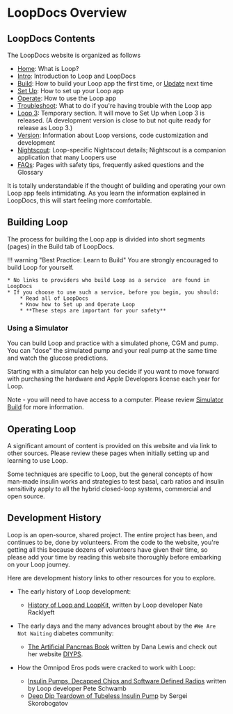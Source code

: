 # LoopDocs Overview

## LoopDocs Contents

The LoopDocs website is organized as follows

* [Home](../index.md): What is Loop?
* [Intro](overview-intro.md): Introduction to Loop and LoopDocs
* [Build](../build/overview.md): How to build your Loop app the first time, or [Update](../build/updating.md) next time
* [Set Up](../operation/overview.md): How to set up your Loop app
* [Operate](../operation/loop/open-loop.md): How to use the Loop app
* [Troubleshoot](../troubleshooting/overview.md): What to do if you're having trouble with the Loop app
* [Loop 3](../loop-3/loop-3-overview.md): Temporary section. It will move to Set Up when Loop 3 is released. (A development version is close to but not quite ready for release as Loop 3.)
* [Version](../version/overview-version.md): Information about Loop versions, code customization and development
* [Nightscout](../nightscout/overview.md): Loop-specific Nightscout details; Nightscout is a companion application that many Loopers use
* [FAQs](../faqs/overview-faqs.md): Pages with safety tips, frequently asked questions and the Glossary

It is totally understandable if the thought of building and operating your own Loop app feels intimidating. As you learn the information explained in LoopDocs, this will start feeling more comfortable.


## Building Loop

The process for building the Loop app is divided into short segments (pages) in the Build tab of LoopDocs.

!!! warning "Best Practice: Learn to Build"
    You are strongly encouraged to build Loop for yourself.

    * No links to providers who build Loop as a service  are found in LoopDocs
    * If you choose to use such a service, before you begin, you should:
        * Read all of LoopDocs
        * Know how to Set up and Operate Loop
        * **These steps are important for your safety**

### Using a Simulator

You can build Loop and practice with a simulated phone, CGM and  pump. You can "dose" the simulated pump and your real pump at the same time and watch the glucose predictions.

Starting with a simulator can help you decide if you want to move forward with purchasing the hardware and Apple Developers license each year for Loop.

Note - you will need to have access to a computer. Please review [Simulator Build](../version/simulator.md) for more information.

## Operating Loop

A significant amount of content is provided on this website and via link to other sources. Please review these pages when initially setting up and learning to use Loop.

Some techniques are specific to Loop, but the general concepts of how man-made insulin works and strategies to test basal, carb ratios and insulin sensitivity apply to all the hybrid closed-loop systems, commercial and open source.

## Development History

Loop is an open-source, shared project. The entire project has been, and continues to be, done by volunteers. From the code to the website, you're getting all this because dozens of volunteers have given their time, so please add your time by reading this website thoroughly before embarking on your Loop journey.

Here are development history links to other resources for you to explore.

* The early history of Loop development:
    * [History of Loop and LoopKit](https://medium.com/@loudnate/the-history-of-loop-and-loopkit-59b3caf13805), written by Loop developer Nate Racklyeft

* The early days and the many advances brought about by the `#We Are Not Waiting` diabetes community:
    * [The Artificial Pancreas Book](https://www.artificialpancreasbook.com/) written by Dana Lewis and check out her website [DIYPS](https://diyps.org).

* How the Omnipod Eros pods were cracked to work with Loop:
    * [Insulin Pumps, Decapped Chips and Software Defined Radios](https://medium.com/@ps2) written by Loop developer Pete Schwamb
    * [Deep Dip Teardown of Tubeless Insulin Pump](https://arxiv.org/ftp/arxiv/papers/1709/1709.06026.pdf) by Sergei Skorobogatov
